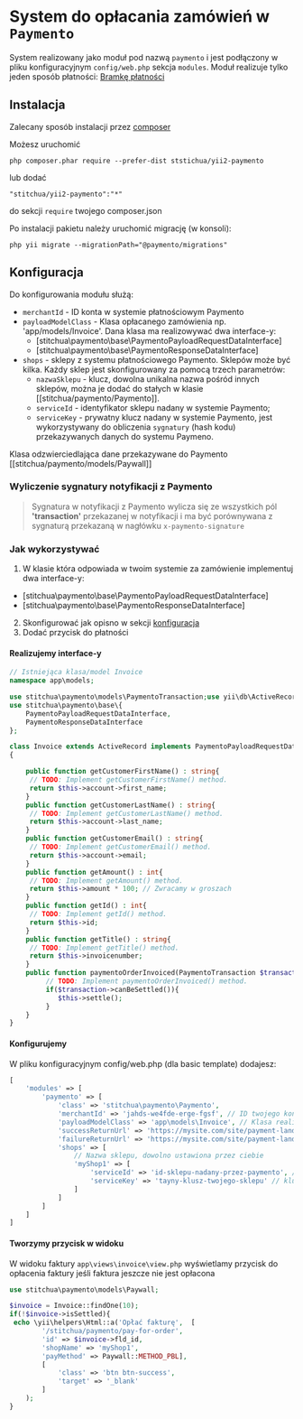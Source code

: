 # System do opłacania zamówień w `Paymento`

System realizowany jako moduł pod nazwą `paymento` i jest podłączony w pliku konfiguracyjnym `config/web.php`
sekcja `modules`. Moduł realizuje tylko jeden sposób
płatności: [Bramkę płatności](https://paymentopaywall.docs.apiary.io/#/introduction/wprowadzenie)

## Instalacja

Zalecany sposób instalacji przez [composer](http://getcomposer.org/download/)

Możesz uruchomić

```
php composer.phar require --prefer-dist ststichua/yii2-paymento
```

lub dodać

```
"stitchua/yii2-paymento":"*"
```

do sekcji `require` twojego composer.json

Po instalacji pakietu należy uruchomić migrację (w konsoli):
```
php yii migrate --migrationPath="@paymento/migrations"
```

## Konfiguracja

Do konfigurowania modułu służą:

- `merchantId` - ID konta w systemie płatnościowym Paymento
- `payloadModelClass` - Klasa opłacanego zamówienia np. 'app/models/Invoice'. Dana klasa ma realizowywać dwa
  interface-y:
    - [stitchua\paymento\base\PaymentoPayloadRequestDataInterface]
    - [stitchua\paymento\base\PaymentoResponseDataInterface]
- `shops` - sklepy z systemu płatnościowego Paymento. Sklepów może być kilka. Każdy sklep jest skonfigurowany za pomocą
  trzech parametrów:
    - `nazwaSklepu` - klucz, dowolna unikalna nazwa pośród innych sklepów, można je dodać do stałych w
      klasie [[stitchua/paymento/Paymento]].
    - `serviceId` - identyfikator sklepu nadany w systemie Paymento;
    - `serviceKey` - prywatny klucz nadany w systemie Paymento, jest wykorzystywany do obliczenia `sygnatury` (hash
      kodu) przekazywanych danych do systemu Paymeno.

Klasa odzwierciedlająca dane przekazywane do Paymento [[stitchua/paymento/models/Paywall]]

### Wyliczenie sygnatury notyfikacji z Paymento

> Sygnatura w notyfikacji z Paymento wylicza się ze wszystkich pól
**'transaction'** przekazanej w notyfikacji i ma być porównywana z sygnaturą przekazaną w nagłówku `x-paymento-signature`

### Jak wykorzystywać

1. W klasie która odpowiada w twoim systemie za zamówienie implementuj dwa interface-y:

- [stitchua\paymento\base\PaymentoPayloadRequestDataInterface]
- [stitchua\paymento\base\PaymentoResponseDataInterface]
2. Skonfigurować jak opisno w sekcji [konfiguracja](#konfigurujemy)
3. Dodać przycisk do płatności

#### Realizujemy interface-y

```php
// Istniejąca klasa/model Invoice
namespace app\models;

use stitchua\paymento\models\PaymentoTransaction;use yii\db\ActiveRecord;
use stitchua\paymento\base\{
    PaymentoPayloadRequestDataInterface,
    PaymentoResponseDataInterface
};

class Invoice extends ActiveRecord implements PaymentoPayloadRequestDataInterface, PaymentoResponseDataInterface
{

    public function getCustomerFirstName() : string{
     // TODO: Implement getCustomerFirstName() method.
     return $this->account->first_name;
    }
    public function getCustomerLastName() : string{
     // TODO: Implement getCustomerLastName() method.
     return $this->account->last_name;
    }
    public function getCustomerEmail() : string{
     // TODO: Implement getCustomerEmail() method.
     return $this->account->email;
    }
    public function getAmount() : int{
     // TODO: Implement getAmount() method.
     return $this->amount * 100; // Zwracamy w groszach
    }
    public function getId() : int{
     // TODO: Implement getId() method.
     return $this->id;
    }
    public function getTitle() : string{
     // TODO: Implement getTitle() method.
     return $this->invoicenumber;
    }
    public function paymentoOrderInvoiced(PaymentoTransaction $transaction){
         // TODO: Implement paymentoOrderInvoiced() method.
         if($transaction->canBeSettled()){
            $this->settle();
         }
    }
}
```
#### Konfigurujemy
W pliku konfiguracyjnym config/web.php (dla basic template) dodajesz:
```php
[
    'modules' => [
        'paymento' => [
            'class' => 'stitchua\paymento\Paymento',
            'merchantId' => 'jahds-we4fde-erge-fgsf', // ID twojego konta w Paymento
            'payloadModelClass' => 'app\models\Invoice', // Klasa realizująca interface-y
            'successReturnUrl' => 'https://mysite.com/site/payment-landig-page?status=success',
            'failureReturnUrl' => 'https://mysite.com/site/payment-landig-page?status=error',
            'shops' => [
                // Nazwa sklepu, dowolno ustawiona przez ciebie
                'myShop1' => [
                    'serviceId' => 'id-sklepu-nadany-przez-paymento', // ID sklepu z Paymento
                    'serviceKey' => 'tayny-klusz-twojego-sklepu' // klucz sklepu z Paymento
                ]
            ]
        ]
    ]   
]
```

#### Tworzymy przycisk w widoku
W widoku faktury `app\views\invoice\view.php` wyświetlamy przycisk do opłacenia faktury jeśli faktura jeszcze nie jest opłacona
```php
use stitchua\paymento\models\Paywall;

$invoice = Invoice::findOne(10);
if(!$invoice->isSettled){
 echo \yii\helpers\Html::a('Opłać fakturę',  [
        '/stitchua/paymento/pay-for-order', 
        'id' => $invoice->fld_id, 
        'shopName' => 'myShop1', 
        'payMethod' => Paywall::METHOD_PBL], 
        [
            'class' => 'btn btn-success',
            'target' => '_blank'
        ]
    );
}

```